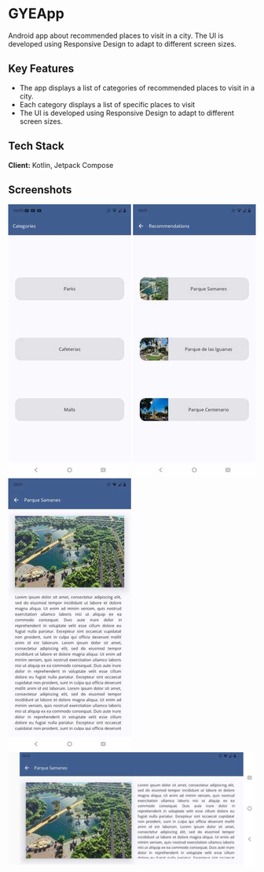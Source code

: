 # GYEApp

Android app about recommended places to visit in a city. The UI is developed using Responsive Design to adapt to different screen sizes.


## Key Features

- The app displays a list of categories of recommended places to visit in a city.
- Each category displays a list of specific places to visit
- The UI is developed using Responsive Design to adapt to different screen sizes.


## Tech Stack

**Client:** Kotlin, Jetpack Compose


## Screenshots

![App Screenshot](https://github.com/milton-code/GYEApp/blob/69cfa964ecb5bb74b71030ae5d050786a3b53577/categories_screenshot.jpeg)
![App Screenshot](https://github.com/milton-code/GYEApp/blob/69cfa964ecb5bb74b71030ae5d050786a3b53577/parks_screenshot.jpeg)
![App Screenshot](https://github.com/milton-code/GYEApp/blob/69cfa964ecb5bb74b71030ae5d050786a3b53577/samanes_screenshot.jpeg)
![App Screenshot](https://github.com/milton-code/GYEApp/blob/69cfa964ecb5bb74b71030ae5d050786a3b53577/samanes_horizontal_screenshot.jpeg)
